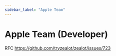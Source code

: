 ```yaml
---
sidebar_label: "Apple Team"
---
```


# Apple Team (Developer)

RFC https://github.com/tryzealot/zealot/issues/723
